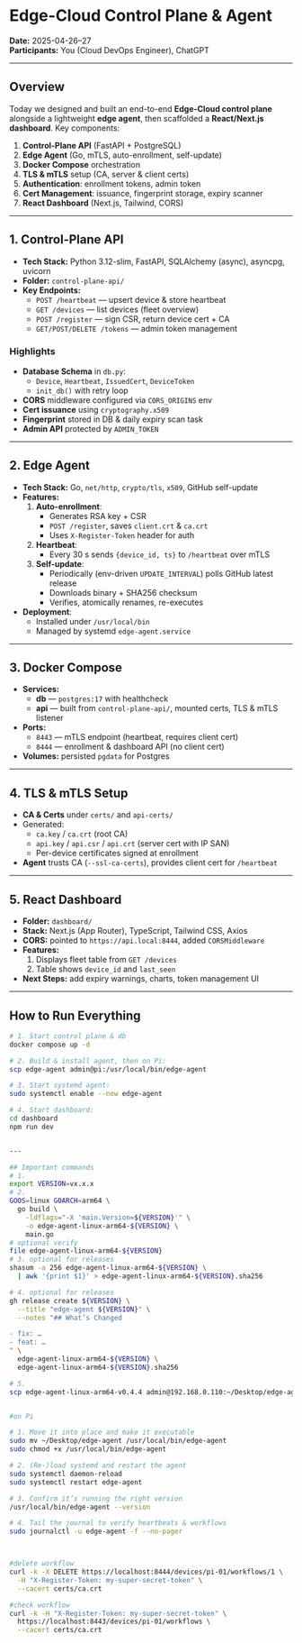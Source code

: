 # Edge-Cloud Control Plane & Agent

**Date:** 2025-04-26–27  
**Participants:** You (Cloud DevOps Engineer), ChatGPT

---

## Overview

Today we designed and built an end-to-end **Edge-Cloud control plane** alongside a lightweight **edge agent**, then scaffolded a **React/Next.js dashboard**. Key components:

1. **Control-Plane API** (FastAPI + PostgreSQL)  
2. **Edge Agent** (Go, mTLS, auto-enrollment, self-update)  
3. **Docker Compose** orchestration  
4. **TLS & mTLS** setup (CA, server & client certs)  
5. **Authentication**: enrollment tokens, admin token  
6. **Cert Management**: issuance, fingerprint storage, expiry scanner  
7. **React Dashboard** (Next.js, Tailwind, CORS)

---

## 1. Control-Plane API

- **Tech Stack:** Python 3.12-slim, FastAPI, SQLAlchemy (async), asyncpg, uvicorn  
- **Folder:** `control-plane-api/`  
- **Key Endpoints:**
  - `POST /heartbeat` — upsert device & store heartbeat  
  - `GET /devices` — list devices (fleet overview)  
  - `POST /register` — sign CSR, return device cert + CA  
  - `GET/POST/DELETE /tokens` — admin token management  

### Highlights

- **Database Schema** in `db.py`:
  - `Device`, `Heartbeat`, `IssuedCert`, `DeviceToken`
  - `init_db()` with retry loop  
- **CORS** middleware configured via `CORS_ORIGINS` env  
- **Cert issuance** using `cryptography.x509`  
- **Fingerprint** stored in DB & daily expiry scan task  
- **Admin API** protected by `ADMIN_TOKEN`

---

## 2. Edge Agent

- **Tech Stack:** Go, `net/http`, `crypto/tls`, `x509`, GitHub self-update  
- **Features:**
  1. **Auto-enrollment**:
     - Generates RSA key + CSR
     - `POST /register`, saves `client.crt` & `ca.crt`
     - Uses `X-Register-Token` header for auth  
  2. **Heartbeat**:
     - Every 30 s sends `{device_id, ts}` to `/heartbeat` over mTLS  
  3. **Self-update**:
     - Periodically (env-driven `UPDATE_INTERVAL`) polls GitHub latest release
     - Downloads binary + SHA256 checksum
     - Verifies, atomically renames, re-executes  
- **Deployment**:
  - Installed under `/usr/local/bin`
  - Managed by systemd `edge-agent.service`

---

## 3. Docker Compose

- **Services:**
  - **db** — `postgres:17` with healthcheck  
  - **api** — built from `control-plane-api/`, mounted certs, TLS & mTLS listener  
- **Ports:**
  - `8443` — mTLS endpoint (heartbeat, requires client cert)  
  - `8444` — enrollment & dashboard API (no client cert)  
- **Volumes:** persisted `pgdata` for Postgres

---

## 4. TLS & mTLS Setup

- **CA & Certs** under `certs/` and `api-certs/`  
- Generated:
  - `ca.key` / `ca.crt` (root CA)  
  - `api.key` / `api.csr` / `api.crt` (server cert with IP SAN)  
  - Per-device certificates signed at enrollment  
- **Agent** trusts CA (`--ssl-ca-certs`), provides client cert for `/heartbeat`

---

## 5. React Dashboard

- **Folder:** `dashboard/`  
- **Stack:** Next.js (App Router), TypeScript, Tailwind CSS, Axios  
- **CORS:** pointed to `https://api.local:8444`, added `CORSMiddleware`  
- **Features:**
  1. Displays fleet table from `GET /devices`  
  2. Table shows `device_id` and `last_seen`  
- **Next Steps:** add expiry warnings, charts, token management UI

---

## How to Run Everything

```bash
# 1. Start control plane & db
docker compose up -d

# 2. Build & install agent, then on Pi:
scp edge-agent admin@pi:/usr/local/bin/edge-agent

# 3. Start systemd agent:
sudo systemctl enable --now edge-agent

# 4. Start dashboard:
cd dashboard
npm run dev


--- 

## Important commands
# 1. 
export VERSION=vx.x.x
# 2. 
GOOS=linux GOARCH=arm64 \
  go build \
    -ldflags="-X 'main.Version=${VERSION}'" \
    -o edge-agent-linux-arm64-${VERSION} \
    main.go
# optional verify 
file edge-agent-linux-arm64-${VERSION}
# 3. optional for releases
shasum -a 256 edge-agent-linux-arm64-${VERSION} \
  | awk '{print $1}' > edge-agent-linux-arm64-${VERSION}.sha256

# 4. optional for releases
gh release create ${VERSION} \
  --title "edge-agent ${VERSION}" \
  --notes "## What’s Changed

- fix: …  
- feat: …  
" \
  edge-agent-linux-arm64-${VERSION} \
  edge-agent-linux-arm64-${VERSION}.sha256

# 5. 
scp edge-agent-linux-arm64-v0.4.4 admin@192.168.0.110:~/Desktop/edge-agent


#on Pi

# 1. Move it into place and make it executable
sudo mv ~/Desktop/edge-agent /usr/local/bin/edge-agent
sudo chmod +x /usr/local/bin/edge-agent

# 2. (Re-)load systemd and restart the agent
sudo systemctl daemon-reload
sudo systemctl restart edge-agent

# 3. Confirm it’s running the right version
/usr/local/bin/edge-agent --version

# 4. Tail the journal to verify heartbeats & workflows
sudo journalctl -u edge-agent -f --no-pager



#delete workflow
curl -k -X DELETE https://localhost:8444/devices/pi-01/workflows/1 \
  -H "X-Register-Token: my-super-secret-token" \
  --cacert certs/ca.crt

#check workflow
curl -k -H "X-Register-Token: my-super-secret-token" \
  https://localhost:8443/devices/pi-01/workflows \
  --cacert certs/ca.crt

